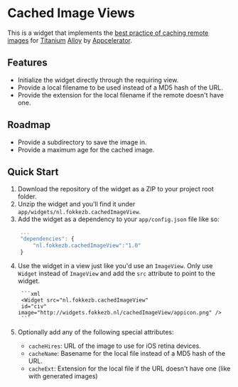 Cached Image Views
=====

This is a widget that implements the [best practice of caching remote images](http://docs.appcelerator.com/titanium/latest/#!/guide/Image_Best_Practices-section-30082525_ImageBestPractices-Cachingremoteimages) for [Titanium](http://www.appcelerator.com/platform) [Alloy](http://projects.appcelerator.com/alloy/docs/Alloy-bootstrap/index.html) by [Appcelerator](http://www.appcelerator.com).

Features
--------

* Initialize the widget directly through the requiring view.
* Provide a local filename to be used instead of a MD5 hash of the URL.
* Provide the extension for the local filename if the remote doesn't have one.

Roadmap
-------

* Provide a subdirectory to save the image in.
* Provide a maximum age for the cached image.

Quick Start
-----------

1. Download the repository of the widget as a ZIP to your project root folder.
2. Unzip the widget and you'll find it under `app/widgets/nl.fokkezb.cachedImageView`.
3. Add the widget as a dependency to your `app/config.json` file like so:

```javascript
	...
	"dependencies": {
		"nl.fokkezb.cachedImageView":"1.0"
	}
````

4. Use the widget in a view just like you'd use an `ImageView`. Only use `Widget` instead of `ImageView` and add the `src` attribute to point to the widget.

		```xml
		<Widget src="nl.fokkezb.cachedImageView"
		id="civ" image="http://widgets.fokkezb.nl/cachedImageView/appicon.png" />
		```

5. Optionally add any of the following special attributes:

	* `cacheHires`: URL of the image to use for iOS retina devices.
	* `cacheName`: Basename for the local file instead of a MD5 hash of the URL.
	* `cacheExt`: Extension for the local file if the URL doesn't have one (like with generated images)